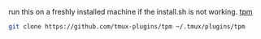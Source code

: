 run this on a freshly installed machine if the install.sh is not working. [tpm](https://github.com/tmux-plugins/tpm?tab=readme-ov-file) 
```sh
git clone https://github.com/tmux-plugins/tpm ~/.tmux/plugins/tpm
```

